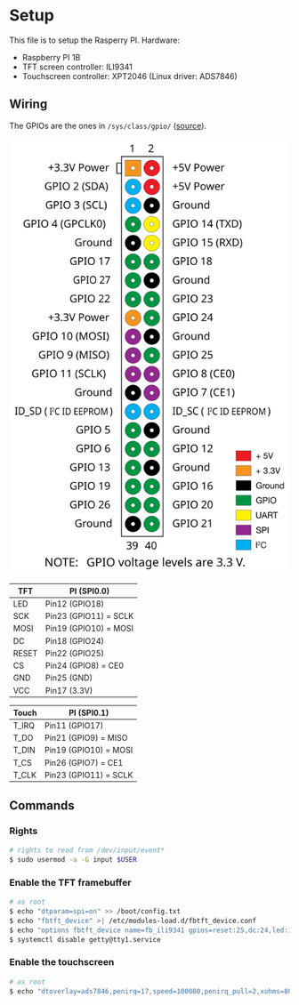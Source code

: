 # Setup

This file is to setup the Rasperry PI. Hardware:

 - Raspberry PI 1B
 - TFT screen controller: ILI9341
 - Touchscreen controller: XPT2046 (Linux driver: ADS7846)

## Wiring

The GPIOs are the ones in `/sys/class/gpio/` ([source](https://elinux.org/RPi_Low-level_peripherals#General_Purpose_Input.2FOutput_.28GPIO.29)).

![GPIO headers](40pingpio.svg)

| TFT      | PI (SPI0.0)           |
|----------|-----------------------|
| LED      | Pin12 (GPIO18)        |
| SCK      | Pin23 (GPIO11) = SCLK |
| MOSI     | Pin19 (GPIO10) = MOSI |
| DC       | Pin18 (GPIO24)        |
| RESET    | Pin22 (GPIO25)        |
| CS       | Pin24 (GPIO8) = CE0   |
| GND      | Pin25 (GND)           |
| VCC      | Pin17 (3.3V)          |

| Touch    | PI (SPI0.1)           |
|----------|-----------------------|
| T_IRQ    | Pin11 (GPIO17)        |
| T_DO     | Pin21 (GPIO9) = MISO  |
| T_DIN    | Pin19 (GPIO10) = MOSI |
| T_CS     | Pin26 (GPIO7) = CE1   |
| T_CLK    | Pin23 (GPIO11) = SCLK |

## Commands

### Rights

```bash
# rights to read from /dev/input/event*
$ sudo usermod -a -G input $USER
```

### Enable the TFT framebuffer

```bash
# as root
$ echo "dtparam=spi=on" >> /boot/config.txt
$ echo "fbtft_device" >| /etc/modules-load.d/fbtft_device.conf
$ echo "options fbtft_device name=fb_ili9341 gpios=reset:25,dc:24,led:18 speed=64000000 txbuflen=32768 custom=1 rotate=90 fps=20 bgr=0" >| /etc/modprobe.d/fbtft.conf
$ systemctl disable getty@tty1.service
```

### Enable the touchscreen

```bash
# as root
$ echo "dtoverlay=ads7846,penirq=17,speed=100000,penirq_pull=2,xohms=80,swapxy=1" >> /boot/config.txt
```
